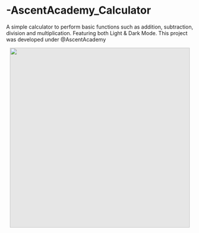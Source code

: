 # -AscentAcademy_Calculator
A simple calculator to perform basic functions such as addition, subtraction, division and multiplication. Featuring both Light &amp; Dark Mode. This project was developed under @AscentAcademy


<img style="display: block;-webkit-user-select: none;margin: auto;cursor: zoom-in;background-color: hsl(0, 0%, 90%);transition: background-color 300ms;" src="https://user-images.githubusercontent.com/114022709/225896715-ea970fd0-7836-45c8-bd14-c07e2be3b250.PNG" height="484">
